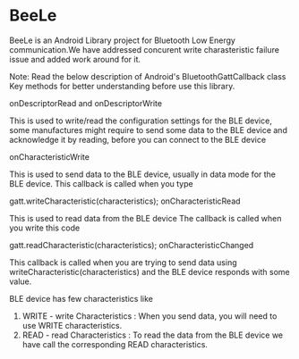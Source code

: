 # BeeLe
BeeLe is an Android Library project for Bluetooth Low Energy communication.We have addressed concurent write charasteristic failure issue
and added work around for it.

Note: Read the below description of Android's BluetoothGattCallback class Key methods for better understanding before use this library.

onDescriptorRead and onDescriptorWrite

This is used to write/read the configuration settings for the BLE device, some manufactures might require to send some data to the BLE device and acknowledge it by reading, before you can connect to the BLE device

onCharacteristicWrite

This is used to send data to the BLE device, usually in data mode for the BLE device. This callback is called when you type

gatt.writeCharacteristic(characteristics);
onCharacteristicRead

This is used to read data from the BLE device The callback is called when you write this code

gatt.readCharacteristic(characteristics);
onCharacteristicChanged

This callback is called when you are trying to send data using writeCharacteristic(characteristics) and the BLE device responds with some value.

BLE device has few characteristics like

1. WRITE - write Characteristics : When you send data, you will need to use WRITE characteristics.
2. READ - read Characteristics : To read the data from the BLE device we have call the corresponding READ characteristics.
